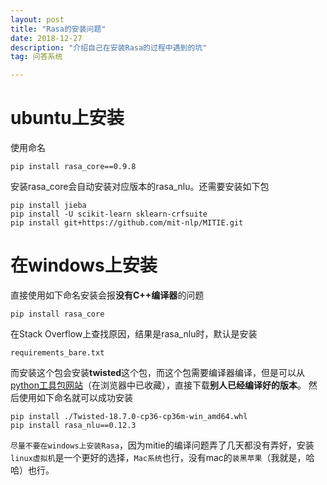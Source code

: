 ```yaml
---
layout: post
title: "Rasa的安装问题"
date: 2018-12-27
description: "介绍自己在安装Rasa的过程中遇到的坑"
tag: 问答系统

---
```


# ubuntu上安装
使用命名
```
pip install rasa_core==0.9.8
```
安装rasa_core会自动安装对应版本的rasa_nlu。还需要安装如下包
```
pip install jieba
pip install -U scikit-learn sklearn-crfsuite
pip install git+https://github.com/mit-nlp/MITIE.git
```

# 在windows上安装
直接使用如下命名安装会报**没有C++编译器**的问题
```
pip install rasa_core
```
在Stack Overflow上查找原因，结果是rasa_nlu时，默认是安装
```
requirements_bare.txt
```
而安装这个包会安装**twisted**这个包，而这个包需要编译器编译，但是可以从[python工具包网站](http://www.lfd.uci.edu/~gohlke/pythonlibs/)（在浏览器中已收藏），直接下载**别人已经编译好的版本**。
然后使用如下命名就可以成功安装
```
pip install ./Twisted-18.7.0-cp36-cp36m-win_amd64.whl
pip install rasa_nlu==0.12.3
```
`尽量不要在windows上安装Rasa`，因为mitie的编译问题弄了几天都没有弄好，安装`linux虚拟机`是一个更好的选择，`Mac系统`也行，没有mac的`装黑苹果`（我就是，哈哈）也行。
